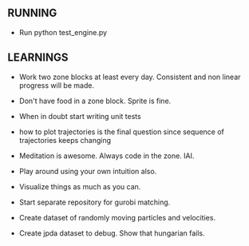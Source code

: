 ## RUNNING
* Run python test_engine.py

## LEARNINGS

* Work two zone blocks at least every day. Consistent and non linear progress will be made.

* Don't have food in a zone block. Sprite is fine.

* When in doubt start writing unit tests

* how to plot trajectories is the final question since sequence of trajectories keeps changing

* Meditation is awesome. Always code in the zone. IAI.

* Play around using your own intuition also.

* Visualize things as much as you can.

* Start separate repository for gurobi matching.

* Create dataset of randomly moving particles and velocities.

* Create jpda dataset to debug. Show that hungarian fails.
